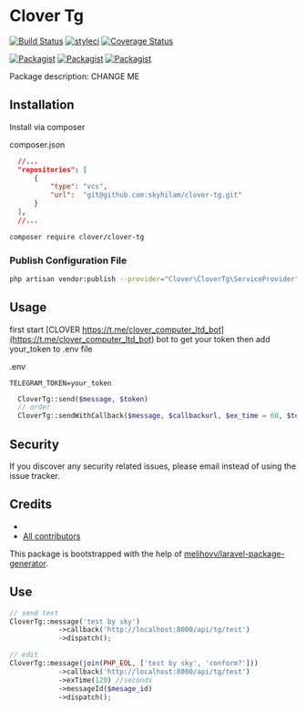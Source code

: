 # Clover Tg

[![Build Status](https://travis-ci.org/clover/clover-tg.svg?branch=master)](https://travis-ci.org/clover/clover-tg)
[![styleci](https://styleci.io/repos/CHANGEME/shield)](https://styleci.io/repos/CHANGEME)
[![Coverage Status](https://coveralls.io/repos/github/clover/clover-tg/badge.svg?branch=master)](https://coveralls.io/github/clover/clover-tg?branch=master)

[![Packagist](https://img.shields.io/packagist/v/clover/clover-tg.svg)](https://packagist.org/packages/clover/clover-tg)
[![Packagist](https://poser.pugx.org/clover/clover-tg/d/total.svg)](https://packagist.org/packages/clover/clover-tg)
[![Packagist](https://img.shields.io/packagist/l/clover/clover-tg.svg)](https://packagist.org/packages/clover/clover-tg)

Package description: CHANGE ME

## Installation

Install via composer

composer.json
```json
  //...
  "repositories": [
      {
          "type": "vcs",
          "url":  "git@github.com:skyhilam/clover-tg.git"
      }
  ],
  //...
```

```bash
composer require clover/clover-tg
```

### Publish Configuration File

```bash
php artisan vendor:publish --provider="Clover\CloverTg\ServiceProvider" --tag="config"
```

## Usage

first start [CLOVER https://t.me/clover_computer_ltd_bot](https://t.me/clover_computer_ltd_bot) bot to get your token then
add your_token to .env file

.env
```
TELEGRAM_TOKEN=your_token
```

```php
  CloverTg::send($message, $token)
  // order
  CloverTg::sendWithCallback($message, $callbackurl, $ex_time = 60, $token = null)
```


## Security

If you discover any security related issues, please email
instead of using the issue tracker.

## Credits

- [](https://github.com/clover/clover-tg)
- [All contributors](https://github.com/clover/clover-tg/graphs/contributors)

This package is bootstrapped with the help of
[melihovv/laravel-package-generator](https://github.com/melihovv/laravel-package-generator).

## Use
```php
// send text
CloverTg::message('test by sky')
            ->callback('http://localhost:8000/api/tg/test')
            ->dispatch();

// edit 
CloverTg::message(join(PHP_EOL, ['test by sky', 'conform?']))
            ->callback('http://localhost:8000/api/tg/test')
            ->exTime(120) //seconds
            ->messageId($mesage_id)
            ->dispatch();
```